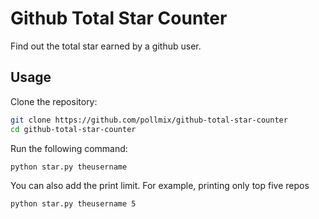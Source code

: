 # Github Total Star Counter
Find out the total star earned by a github user.

## Usage

Clone the repository:

```bash
git clone https://github.com/pollmix/github-total-star-counter
cd github-total-star-counter
```

Run the following command:

```bash
python star.py theusername
```

You can also add the print limit. For example, printing only top five repos

```bash
python star.py theusername 5
```